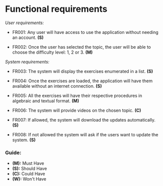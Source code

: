 # Functional requirements

_User requirements:_

* FR001: Any user will have access to use the application without needing an account. **(S)**

* FR002: Once the user has selected the topic, the user will be able to choose the difficulty level: 1, 2 or 3. **(M)**

_System requirements:_

* FR003: The system will display the exercises enumerated in a list. **(S)**

* FR004: Once the exercises are loaded, the application will have them available without an internet connection. **(S)**

* FR005: All the exercises will have their respective procedures in algebraic and textual format. **(M)**

* FR006: The system will provide videos on the chosen topic. **(C)**

* FR007: If allowed, the system will download the updates automatically. **(S)**
* FR008: If not allowed the system will ask if the users want to update the system. **(S)**

### Guide:
+ **(M):** Must Have
+ **(S):** Should Have
+ **(C):** Could Have
+ **(W):** Won't Have
